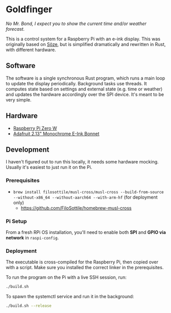 # Goldfinger

_No Mr. Bond, I expect you to show the current time and/or weather forecast._

This is a control system for a Raspberry Pi with an e-ink display. This was originally based on [Söze](https://github.com/LucasPickering/soze), but is simplified dramatically and rewritten in Rust, with different hardware.

## Software

The software is a single synchronous Rust program, which runs a main loop to update the display periodically. Background tasks use threads. It computes state based on settings and external state (e.g. time or weather) and updates the hardware accordingly over the SPI device. It's meant to be very simple.

## Hardware

- [Raspberry Pi Zero W](https://www.raspberrypi.org/products/pi-zero/)
- [Adafruit 2.13" Monochrome E-Ink Bonnet](https://www.adafruit.com/product/4687)

## Development

I haven't figured out to run this locally, it needs some hardware mocking. Usually it's easiest to just run it on the Pi.

### Prerequisites

- `brew install filosottile/musl-cross/musl-cross --build-from-source --without-x86_64 --without-aarch64 --with-arm-hf` (for deployment only)
  - https://github.com/FiloSottile/homebrew-musl-cross

### Pi Setup

From a fresh RPi OS installation, you'll need to enable both **SPI** and **GPIO via network** in `raspi-config`.

### Deployment

The executable is cross-compiled for the Raspberry Pi, then copied over with a script. Make sure you installed the correct linker in the prerequisites.

To run the program on the Pi with a live SSH session, run:

```sh
./build.sh
```

To spawn the systemctl service and run it in the background:

```sh
./build.sh --release
```
